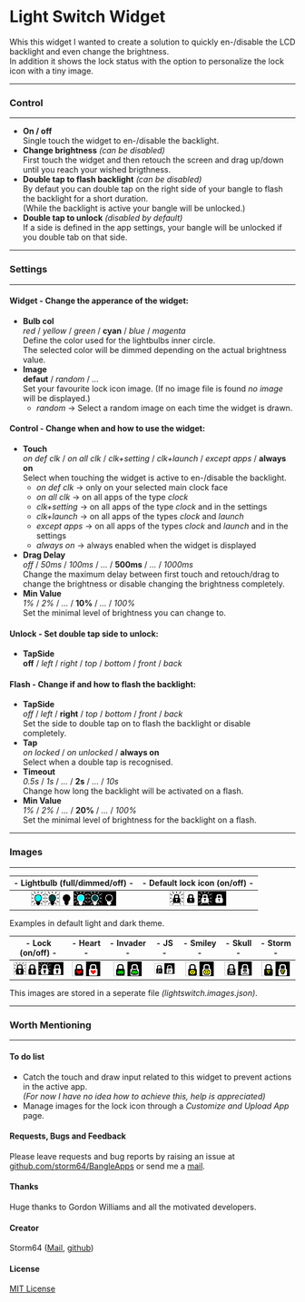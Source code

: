 # Light Switch Widget

Whis this widget I wanted to create a solution to quickly en-/disable the LCD backlight and even change the brightness.  
In addition it shows the lock status with the option to personalize the lock icon with a tiny image.

---
### Control
---
* __On / off__  
  Single touch the widget to en-/disable the backlight.
* __Change brightness__ _(can be disabled)_  
  First touch the widget and then retouch the screen and drag up/down until you reach your wished brigthness.
* __Double tap to flash backlight__ _(can be disabled)_  
  By defaut you can double tap on the right side of your bangle to flash the backlight for a short duration.  
  (While the backlight is active your bangle will be unlocked.)
* __Double tap to unlock__ _(disabled by default)_  
  If a side is defined in the app settings, your bangle will be unlocked if you double tab on that side.

---
### Settings
---
#### Widget - Change the apperance of the widget:
* __Bulb col__  
  _red_ / _yellow_ / _green_ / __cyan__ / _blue_ / _magenta_  
  Define the color used for the lightbulbs inner circle.  
  The selected color will be dimmed depending on the actual brightness value.
* __Image__  
  __defaut__ / _random_ / _..._  
  Set your favourite lock icon image. (If no image file is found _no image_ will be displayed.)
    * _random_ -> Select a random image on each time the widget is drawn.

#### Control - Change when and how to use the widget:
* __Touch__  
  _on def clk_ / _on all clk_ / _clk+setting_ / _clk+launch_ / _except apps_ / __always on__  
  Select when touching the widget is active to en-/disable the backlight.
    * _on def clk_ -> only on your selected main clock face
    * _on all clk_ -> on all apps of the type _clock_
    * _clk+setting_ -> on all apps of the type _clock_ and in the settings
    * _clk+launch_ -> on all apps of the types _clock_ and _launch_
    * _except apps_ -> on all apps of the types _clock_ and _launch_ and in the settings
    * _always on_ -> always enabled when the widget is displayed
* __Drag Delay__  
  _off_ / _50ms_ / _100ms_ / _..._ / __500ms__ / _..._ / _1000ms_  
  Change the maximum delay between first touch and retouch/drag to change the brightness or disable changing the brightness completely.
* __Min Value__  
  _1%_ / _2%_ / _..._ / __10%__ / _..._ / _100%_  
  Set the minimal level of brightness you can change to.

#### Unlock - Set double tap side to unlock:
* __TapSide__  
  __off__ / _left_ / _right_ / _top_ / _bottom_ / _front_ / _back_

#### Flash - Change if and how to flash the backlight:
* __TapSide__  
  _off_ / _left_ / __right__ / _top_ / _bottom_ / _front_ / _back_  
  Set the side to double tap on to flash the backlight or disable completely.
* __Tap__  
  _on locked_ / _on unlocked_ / __always on__  
  Select when a double tap is recognised.
* __Timeout__  
  _0.5s_ / _1s_ / _..._ / __2s__ / _..._ / _10s_  
  Change how long the backlight will be activated on a flash.
* __Min Value__  
  _1%_ / _2%_ / _..._ / __20%__ / _..._ / _100%_  
  Set the minimal level of brightness for the backlight on a flash.

---
### Images
---

| - Lightbulb (full/dimmed/off) - | - Default lock icon (on/off) - |
|:---------------------------:|:--------------------------:|
| ![](images/lightbulb.png)   | ![](images/default.png)    |

Examples in default light and dark theme.

| - Lock (on/off) - | - Heart - | - Invader - | - JS - | - Smiley - | - Skull - | - Storm - | 
|:-------------:|:-----:|:-------:|:--:|:------:|:-----:|:-----:|
| ![](images/image_lock.png) | ![](images/image_heart.png) | ![](images/image_invader.png) | ![](images/image_js.png) | ![](images/image_smiley.png) | ![](images/image_skull.png) | ![](images/image_storm.png) |

This images are stored in a seperate file _(lightswitch.images.json)_.

---
### Worth Mentioning
---
#### To do list
* Catch the touch and draw input related to this widget to prevent actions in the active app.  
  _(For now I have no idea how to achieve this, help is appreciated)_
* Manage images for the lock icon through a _Customize and Upload App_ page.

#### Requests, Bugs and Feedback
Please leave requests and bug reports by raising an issue at [github.com/storm64/BangleApps](https://github.com/storm64/BangleApps) or send me a [mail](mailto:banglejs@storm64.de).

#### Thanks
Huge thanks to Gordon Williams and all the motivated developers.

#### Creator
Storm64 ([Mail](mailto:banglejs@storm64.de), [github](https://github.com/storm64))

#### License
[MIT License](LICENSE)

